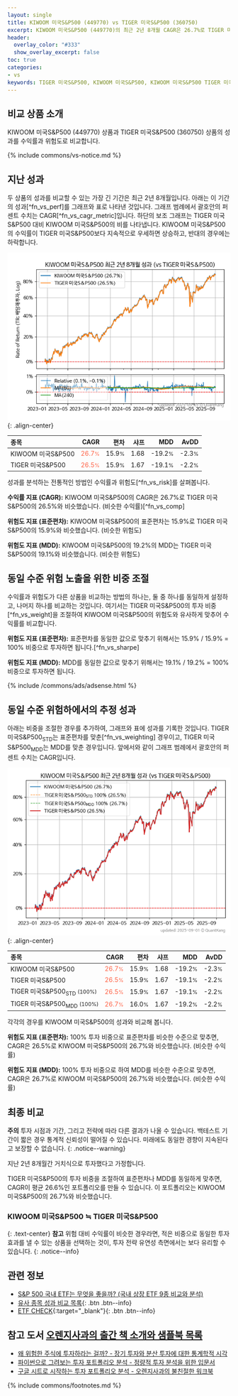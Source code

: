 ```yaml
---
layout: single
title: KIWOOM 미국S&P500 (449770) vs TIGER 미국S&P500 (360750)
excerpt: KIWOOM 미국S&P500 (449770)의 최근 2년 8개월 CAGR은 26.7%로 TIGER 미국S&P500 (360750)의 26.5%와 비슷했습니다.
header:
  overlay_color: "#333"
  show_overlay_excerpt: false
toc: true
categories:
- vs
keywords: TIGER 미국S&P500, KIWOOM 미국S&P500, KIWOOM 미국S&P500 TIGER 미국S&P500 비교, 449770, 360750, 449770 449770 비교
---
```


## 비교 상품 소개


KIWOOM 미국S&P500 (449770) 상품과 TIGER 미국S&P500 (360750) 상품의 성과를 수익률과 위험도로 비교합니다.





{% include commons/vs-notice.md %}

## 지난 성과

두 상품의 성과를 비교할 수 있는 가장 긴 기간은 최근 2년 8개월입니다. 아래는 이 기간의 성과[^fn_vs_perf]를 그래프와 표로 나타낸 것입니다.
그래프 범례에서 괄호안의 퍼센트 수치는 CAGR[^fn_vs_cagr_metric]입니다.
하단의 보조 그래프는 TIGER 미국S&P500 대비 KIWOOM 미국S&P500의 비를 나타냅니다.
KIWOOM 미국S&P500의 수익률이 TIGER 미국S&P500보다 지속적으로 우세하면 상승하고, 반대의 경우에는 하락합니다.

![KIWOOM 미국S&P500](/vs/images/449770-vs-360750_dual.png){: .align-center}

| **종목** | **CAGR** | **편차** | **샤프** | **MDD** | **AvDD** |
| :------------ | ------: | -----------: | -------: | ------: | -------: |
| KIWOOM 미국S&P500 | <span style="color: tomato">26.7<small>%</small></span> | 15.9<small>%</small> | 1.68 | -19.2<small>%</small> | -2.3<small>%</small> |
| TIGER 미국S&P500 | <span style="color: tomato">26.5<small>%</small></span> | 15.9<small>%</small> | 1.67 | -19.1<small>%</small> | -2.2<small>%</small> |

<!-- more -->


성과를 분석하는 전통적인 방법인 수익률과 위험도[^fn_vs_risk]를 살펴봅니다.

**수익률 지표 (CAGR):** KIWOOM 미국S&P500의 CAGR은 26.7%로 TIGER 미국S&P500의 26.5%와 비슷했습니다. (비슷한 수익률)[^fn_vs_comp]

**위험도 지표 (표준편차):** KIWOOM 미국S&P500의 표준편차는 15.9%로 TIGER 미국S&P500의 15.9%와 비슷했습니다. (비슷한 위험도)

**위험도 지표 (MDD):** KIWOOM 미국S&P500의 19.2%의 MDD는 TIGER 미국S&P500의 19.1%와 비슷했습니다. (비슷한 위험도)



## 동일 수준 위험 노출을 위한 비중 조절

수익률과 위험도가 다른 상품을 비교하는 방법의 하나는, 둘 중 하나를 동일하게 설정하고, 나머지 하나를 비교하는 것입니다.
여기서는 TIGER 미국S&P500의 투자 비중[^fn_vs_weight]을 조절하여 KIWOOM 미국S&P500의 위험도와 유사하게 맞추어 수익률를 비교합니다.

**위험도 지표 (표준편차):** 표준편차를 동일한 값으로 맞추기 위해서는 15.9% / 15.9% = 100% 비중으로 투자하면 됩니다.[^fn_vs_sharpe]

**위험도 지표 (MDD):** MDD를 동일한 값으로 맞추기 위해서는 19.1% / 19.2% = 100% 비중으로 투자하면 됩니다.


{% include /commons/ads/adsense.html %}



## 동일 수준 위험하에서의 추정 성과

아래는 비중을 조절한 경우를 추가하여, 그래프와 표에 성과를 기록한 것입니다.
TIGER 미국S&P500<sub>STD</sub>는 표준편차를 맞춘[^fn_vs_weighting] 경우이고, TIGER 미국S&P500<sub>MDD</sub>는 MDD를 맞춘 경우입니다.
앞에서와 같이 그래프 범례에서 괄호안의 퍼센트 수치는 CAGR입니다.


![KIWOOM 미국S&P500](/vs/images/449770-vs-360750.png){: .align-center}



| **종목** | **CAGR** | **편차** | **샤프** | **MDD** | **AvDD** |
| :------------ | ------: | -----------: | -------: | ------: | -------: |
| KIWOOM 미국S&P500 | <span style="color: tomato">26.7<small>%</small></span> | 15.9<small>%</small> | 1.68 | -19.2<small>%</small> | -2.3<small>%</small> |
| TIGER 미국S&P500 | <span style="color: tomato">26.5<small>%</small></span> | 15.9<small>%</small> | 1.67 | -19.1<small>%</small> | -2.2<small>%</small> |
| TIGER 미국S&P500<sub>STD</sub> <small>(100%)</small> | <span style="color: tomato">26.5<small>%</small></span> | 15.9<small>%</small> | 1.67 | -19.1<small>%</small> | -2.2<small>%</small> |
| TIGER 미국S&P500<sub>MDD</sub> <small>(100%)</small> | <span style="color: tomato">26.7<small>%</small></span> | 16.0<small>%</small> | 1.67 | -19.2<small>%</small> | -2.2<small>%</small> |



각각의 경우를 KIWOOM 미국S&P500의 성과와 비교해 봅니다.

**위험도 지표 (표준편차):** 100% 투자 비중으로 표준편차를 비슷한 수준으로 맞추면, CAGR은 26.5%로 KIWOOM 미국S&P500의 26.7%와 비슷했습니다. (비슷한 수익률)

**위험도 지표 (MDD):** 100% 투자 비중으로 하여 MDD를 비슷한 수준으로 맞추면, CAGR은 26.7%로 KIWOOM 미국S&P500의 26.7%와 비슷했습니다. (비슷한 수익률)




## 최종 비교

**주의** 투자 시점과 기간, 그리고 전략에 따라 다른 결과가 나올 수 있습니다. 백테스트 기간이 짧은 경우 통계적 신뢰성이 떨어질 수 있습니다. 미래에도 동일한 경향이 지속된다고 보장할 수 없습니다.
{: .notice--warning}

지난 2년 8개월간 거치식으로 투자했다고 가정합니다.

TIGER 미국S&P500의 투자 비중을 조절하여 표준편차나 MDD를 동일하게 맞추면, CAGR이 평균 26.6%인 포트폴리오를 만들 수 있습니다.
이 포트폴리오는 KIWOOM 미국S&P500의 26.7%와 비슷했습니다.

### KIWOOM 미국S&P500 ≒ TIGER 미국S&P500
{: .text-center}
**참고** 위험 대비 수익률이 비슷한 경우라면, 적은 비중으로 동일한 투자 효과를 낼 수 있는 상품을 선택하는 것이, 투자 전략 유연성 측면에서는 보다 유리할 수 있습니다.
{: .notice--info}


## 관련 정보

- [S&P 500 국내 ETF는 무엇을 좋을까? (국내 상장 ETF 9종 비교와 분석)](https://kongdori.tistory.com/309)
- [유사 종목 성과 비교 목록](/vs/){: .btn .btn--info}
- [ETF CHECK](https://www.etfcheck.co.kr/mobile/etpitem/360750/compare?compCode%5B%5D=449770){:target="_blank"}{: .btn .btn--info}


## 참고 도서 [오렌지사과의 출간 책 소개와 샘플북 목록](https://kongdori.tistory.com/691)

- [왜 위험한 주식에 투자하라는 걸까? - 장기 투자와 분산 투자에 대한 통계학적 시각](https://kongdori.tistory.com/421)
- [파이썬으로 그려보는 투자 포트폴리오 분석  - 정량적 투자 분석을 위한 입문서](https://kongdori.tistory.com/643)
- [구글 시트로 시작하는 투자 포트폴리오 분석 - 오렌지사과의 불친절한 워크북](https://kongdori.tistory.com/449)

{% include commons/footnotes.md %}